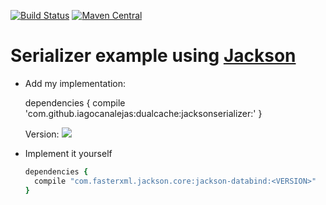 [![Build Status](https://travis-ci.org/FasterXML/jackson-databind.svg?branch=master)](https://travis-ci.org/FasterXML/jackson-databind) 
[![Maven Central](https://maven-badges.herokuapp.com/maven-central/com.fasterxml.jackson.core/jackson-databind/badge.svg)](https://maven-badges.herokuapp.com/maven-central/com.fasterxml.jackson.core/jackson-databind)

# Serializer example using [Jackson](https://github.com/FasterXML/jackson-databind)

 - Add my implementation:

    dependencies {
      compile 'com.github.iagocanalejas:dualcache:jacksonserializer:<VERSION>'
    }

    Version: [![](https://jitpack.io/v/iagocanalejas/dualcache.svg)](https://jitpack.io/#iagocanalejas/dualcache)

 - Implement it yourself

    ```ruby
    dependencies {
      compile "com.fasterxml.jackson.core:jackson-databind:<VERSION>"
    }
    ```